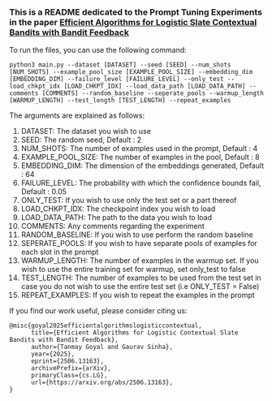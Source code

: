 ### This is a README dedicated to the Prompt Tuning Experiments in the paper [Efficient Algorithms for Logistic Slate Contextual Bandits with Bandit Feedback](https://arxiv.org/abs/2506.13163)

To run the files, you can use the following command:
```
python3 main.py --dataset [DATASET] --seed [SEED] --num_shots [NUM_SHOTS] --example_pool_size [EXAMPLE_POOL_SIZE] --embedding_dim [EMBEDDING_DIM] --failure_level [FAILURE_LEVEL] --only_test --load_chkpt_idx [LOAD_CHKPT_IDX] --load_data_path [LOAD_DATA_PATH] --comments [COMMENTS] --random_baseline --seperate_pools --warmup_length [WARMUP_LENGTH] --test_length [TEST_LENGTH] --repeat_examples
```


The arguments are explained as follows:
1.  DATASET: The dataset you wish to use
2.  SEED: The random seed, Default : 2
3. NUM_SHOTS: The number of examples used in the prompt, Default : 4
4. EXAMPLE_POOL_SIZE: The number of examples in the pool, Default : 8
5. EMBEDDING_DIM: The dimension of the embeddings generated, Default : 64
6. FAILURE_LEVEL: The probability with which the confidence bounds fail, Default : 0.05
7. ONLY_TEST: If you wish to use only the test set or a part thereof
8. LOAD_CHKPT_IDX: The checkpoint index you wish to load
9. LOAD_DATA_PATH: The path to the data you wish to load
10. COMMENTS: Any comments regarding the experiment
11. RANDOM_BASELINE: If you wish to use perform the random baseline
12. SEPERATE_POOLS: If you wish to have separate pools of examples for each slot in the prompt
13. WARMUP_LENGTH: The number of examples in the warmup set. If you wish to use the entire training set for warmup, set only_test to false
14. TEST_LENGTH: The number of examples to be used from the test set in case you do not wish to use the entire test set (i.e ONLY_TEST = False)
15. REPEAT_EXAMPLES: If you wish to repeat the examples in the prompt

If you find our work useful, please consider citing us:
```
@misc{goyal2025efficientalgorithmslogisticcontextual,
      title={Efficient Algorithms for Logistic Contextual Slate Bandits with Bandit Feedback}, 
      author={Tanmay Goyal and Gaurav Sinha},
      year={2025},
      eprint={2506.13163},
      archivePrefix={arXiv},
      primaryClass={cs.LG},
      url={https://arxiv.org/abs/2506.13163}, 
}
```
